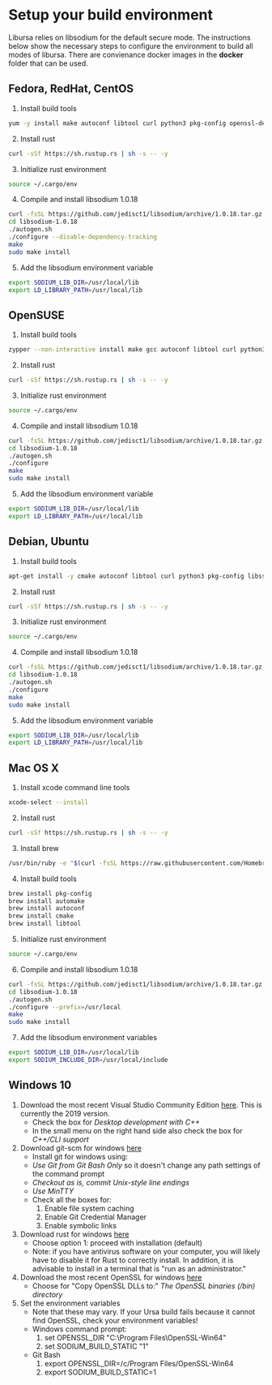 # Setup your build environment
Libursa relies on libsodium for the default secure mode. The instructions below show the necessary steps to configure the environment to build all modes of libursa. There are convienance docker images in the **docker** folder that can be used.

## Fedora, RedHat, CentOS
1. Install build tools
```bash
yum -y install make autoconf libtool curl python3 pkg-config openssl-devel
```
2. Install rust
```bash
curl -sSf https://sh.rustup.rs | sh -s -- -y
```
3. Initialize rust environment
```bash
source ~/.cargo/env
```
4. Compile and install libsodium 1.0.18
```bash
curl -fsSL https://github.com/jedisct1/libsodium/archive/1.0.18.tar.gz | tar -xz
cd libsodium-1.0.18
./autogen.sh
./configure --disable-dependency-tracking
make
sudo make install
```
5. Add the libsodium environment variable
```bash
export SODIUM_LIB_DIR=/usr/local/lib
export LD_LIBRARY_PATH=/usr/local/lib
```

## OpenSUSE
1. Install build tools
```bash
zypper --non-interactive install make gcc autoconf libtool curl python3 pkg-config openssl-devel
```
2. Install rust
```bash
curl -sSf https://sh.rustup.rs | sh -s -- -y
```
3. Initialize rust environment
```bash
source ~/.cargo/env
```
4. Compile and install libsodium 1.0.18
```bash
curl -fsSL https://github.com/jedisct1/libsodium/archive/1.0.18.tar.gz | tar -xz
cd libsodium-1.0.18
./autogen.sh
./configure
make
sudo make install
```
5. Add the libsodium environment variable
```bash
export SODIUM_LIB_DIR=/usr/local/lib
export LD_LIBRARY_PATH=/usr/local/lib
```

## Debian, Ubuntu
1. Install build tools
```bash
apt-get install -y cmake autoconf libtool curl python3 pkg-config libssl-dev
```
2. Install rust
```bash
curl -sSf https://sh.rustup.rs | sh -s -- -y
```
3. Initialize rust environment
```bash
source ~/.cargo/env
```
4. Compile and install libsodium 1.0.18
```bash
curl -fsSL https://github.com/jedisct1/libsodium/archive/1.0.18.tar.gz | tar -xz
cd libsodium-1.0.18
./autogen.sh
./configure
make
sudo make install
```
5. Add the libsodium environment variable
```bash
export SODIUM_LIB_DIR=/usr/local/lib
export LD_LIBRARY_PATH=/usr/local/lib
```

## Mac OS X
1. Install xcode command line tools 
```bash
xcode-select --install
```
2. Install rust
```bash
curl -sSf https://sh.rustup.rs | sh -s -- -y
```
3. Install brew
```bash
/usr/bin/ruby -e "$(curl -fsSL https://raw.githubusercontent.com/Homebrew/install/master/install)"
```
4. Install build tools
```bash
brew install pkg-config
brew install automake
brew install autoconf
brew install cmake
brew install libtool
```
5. Initialize rust environment
```bash
source ~/.cargo/env
```
6. Compile and install libsodium 1.0.18
```bash
curl -fsSL https://github.com/jedisct1/libsodium/archive/1.0.18.tar.gz | tar -xz
cd libsodium-1.0.18
./autogen.sh
./configure --prefix=/usr/local
make
sudo make install
```
7. Add the libsodium environment variables
```bash
export SODIUM_LIB_DIR=/usr/local/lib
export SODIUM_INCLUDE_DIR=/usr/local/include
```

## Windows 10

1. Download the most recent Visual Studio Community Edition [here](https://visualstudio.microsoft.com/vs/).  This is currently the 2019 version.
    - Check the box for *Desktop development with C++*
    - In the small menu on the right hand side also check the box for *C++/CLI support*
1. Download git-scm for windows [here](https://git-scm.com/download/win)
    - Install git for windows using:
    - *Use Git from Git Bash Only* so it doesn't change any path settings of the command prompt
    - *Checkout as is, commit Unix-style line endings*
    - *Use MinTTY*
    - Check all the boxes for:
        1. Enable file system caching
        1. Enable Git Credential Manager
        1. Enable symbolic links
1. Download rust for windows [here](https://rustup.rs)
    - Choose option 1: proceed with installation (default)
    - Note:  if you have antivirus software on your computer, you will likely have to disable it for Rust to correctly install.  In addition, it is advisable to install in a terminal that is "run as an administrator."
1. Download the most recent OpenSSL for windows [here](https://slproweb.com/products/Win32OpenSSL.html)
    - Choose for "Copy OpenSSL DLLs to:" *The OpenSSL binaries (/bin) directory*
1. Set the environment variables
    - Note that these may vary.  If your Ursa build fails because it cannot find OpenSSL, check your environment variables!
    - Windows command prompt:
        1. set OPENSSL_DIR "C:\Program Files\OpenSSL-Win64"
        1. set SODIUM_BUILD_STATIC "1"
    - Git Bash
        1. export OPENSSL_DIR=/c/Program Files/OpenSSL-Win64
        1. export SODIUM_BUILD_STATIC=1
